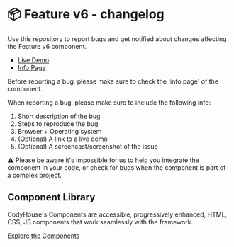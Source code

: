 # 📦 Feature v6 - changelog

Use this repository to report bugs and get notified about changes affecting the Feature v6 component.

- [Live Demo](https://codyhouse.co/ds/components/app/feature-v6)
- [Info Page](https://codyhouse.co/ds/components/info/feature-v6)

Before reporting a bug, please make sure to check the 'info page' of the component. 

When reporting a bug, please make sure to include the following info:

1. Short description of the bug
2. Steps to reproduce the bug
3. Browser + Operating system
4. (Optional) A link to a live demo
5. (Optional) A screencast/screenshot of the issue

⚠️ Please be aware it's impossible for us to help you integrate the component in your code, or check for bugs when the component is part of a complex project.

## Component Library

CodyHouse's Components are accessible, progressively enhanced, HTML, CSS, JS components that work seamlessly with the framework.

[Explore the Components](https://codyhouse.co/ds/components)

